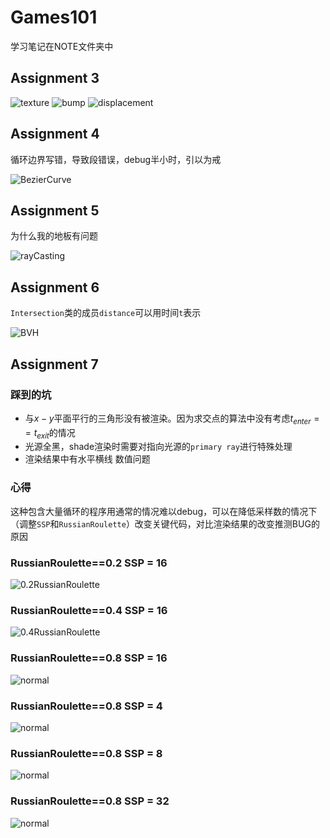 # Games101

学习笔记在NOTE文件夹中

## Assignment 3

![texture](/Assignment3/Code/result/phong_fragment.png)
![bump](/Assignment3/Code/result/bump.png)
![displacement](/Assignment3/Code/result/displacement.png)

## Assignment 4

循环边界写错，导致段错误，debug半小时，引以为戒

![BezierCurve](/Assignment4/result/my_bezier_curve.png)

## Assignment 5

为什么我的地板有问题

![rayCasting](/Assignment5/result/ray%20casting.png)

## Assignment 6

`Intersection`类的成员`distance`可以用时间`t`表示

![BVH](/Assignment6/result/BVH.png)

## Assignment 7

### 踩到的坑

- 与$x-y$平面平行的三角形没有被渲染。因为求交点的算法中没有考虑$t_{enter}==t_{exit}$的情况
- 光源全黑，shade渲染时需要对指向光源的`primary ray`进行特殊处理
- 渲染结果中有水平横线 数值问题

### 心得

这种包含大量循环的程序用通常的情况难以debug，可以在降低采样数的情况下（调整`SSP`和`RussianRoulette`）改变关键代码，对比渲染结果的改变推测BUG的原因

### RussianRoulette==0.2 SSP = 16

![0.2RussianRoulette](Assignment7/result/0.2RussianRoulette.png)

### RussianRoulette==0.4 SSP = 16

![0.4RussianRoulette](Assignment7/result/0.4RussianRoulette.png)

### RussianRoulette==0.8 SSP = 16

![normal](Assignment7/result/16SSP.png)

### RussianRoulette==0.8 SSP = 4

![normal](Assignment7/result/4SSP.png)

### RussianRoulette==0.8 SSP = 8

![normal](Assignment7/result/8SSP.png)

### RussianRoulette==0.8 SSP = 32

![normal](Assignment7/result/32SSP.png)
